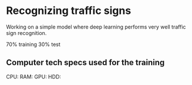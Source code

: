 # Recognizing traffic signs

Working on a simple model where deep learning performs very well traffic sign recognition.

70% training
30% test

## Computer tech specs used for the training

CPU:
RAM:
GPU:
HDD: 